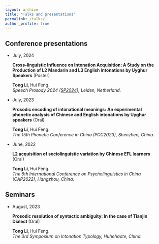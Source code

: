 ```yaml
---
layout: archive
title: "Talks and presentations"
permalink: /talks/
author_profile: true
---
```

## Conference presentations

- July, 2024

  **Cross-linguistic Influence on Intonation Acquisition: A Study on the Production of L2 Mandarin and L3 English Intonations by Uyghur Speakers** (Poster)

  **Tong Li**, Hui Feng. <br> _Speech Prosody 2024 ([SP2024](https://www.universiteitleiden.nl/sp2024)), Leiden, Netherland._ 

- July, 2023

  **Prosodic encoding of intonational meanings: An experimental phonetic analysis of Chinese and English intonations by Uyghur speakers** (Oral)
  
  **Tong Li**, Hui Feng.<br> _The 15th Phonetic Conference in China (PCC2023), Shenzhen, China._
  
- June, 2022

  **L2 acquisition of sociolinguistic variation by Chinese EFL learners** (Oral)

  **Tong Li**, Hui Feng.<br> _The 6th International Conference on Psycholinguistics in China (CAP2022), Hangzhou, China._
  
## Seminars

- August, 2023

  **Prosodic resolution of syntactic ambiguity: In the case of Tianjin Dialect** (Oral)

  **Tong Li**, Hui Feng.<br> _The 3rd Symposium on Intonation Typology, Huhehaote, China._ 
